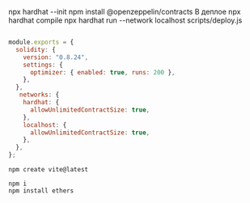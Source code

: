 <!-- # Sample Hardhat Project

This project demonstrates a basic Hardhat use case. It comes with a sample contract, a test for that contract, and a Hardhat Ignition module that deploys that contract.

Try running some of the following tasks:

```shell
npx hardhat help
npx hardhat test
REPORT_GAS=true npx hardhat test
npx hardhat node
npx hardhat ignition deploy ./ignition/modules/Lock.js
``` -->
npx hardhat --init
npm install @openzeppelin/contracts
В деплое
npx hardhat compile 
npx hardhat run --network localhost scripts/deploy.js
```js

module.exports = {
  solidity: {
    version: "0.8.24",
    settings: {
      optimizer: { enabled: true, runs: 200 },
    },
  },
   networks: {
    hardhat: {
      allowUnlimitedContractSize: true,
    },
    localhost: {
      allowUnlimitedContractSize: true,
    },
  },
};
```

```frontend
npm create vite@latest

npm i
npm install ethers
```
